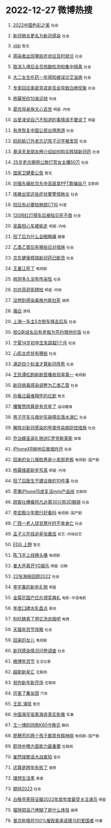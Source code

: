 # 2022-12-27 微博热搜 
1. [2022中国色彩之美](https://m.weibo.cn/search?containerid=100103type%3D1%26t%3D10%26q%3D%232022%E4%B8%AD%E5%9B%BD%E8%89%B2%E5%BD%A9%E4%B9%8B%E7%BE%8E%23&stream_entry_id=51&isnewpage=1&extparam=seat%3D1%26pos%3D0%26c_type%3D51%26filter_type%3Drealtimehot%26cate%3D10103%26dgr%3D0%26display_time%3D1672089510%26pre_seqid%3D16720895105030187055252&luicode=10000011&lfid=106003type%3D25%26t%3D3%26disable_hot%3D1%26filter_type%3Drealtimehot) `社会` 

2. [新冠肺炎更名为新冠感染](https://m.weibo.cn/search?containerid=100103type%3D1%26t%3D10%26q%3D%23%E6%96%B0%E5%86%A0%E8%82%BA%E7%82%8E%E6%9B%B4%E5%90%8D%E4%B8%BA%E6%96%B0%E5%86%A0%E6%84%9F%E6%9F%93%23&stream_entry_id=31&isnewpage=1&extparam=seat%3D1%26pos%3D0%26band_rank%3D1%26flag%3D16%26dgr%3D0%26c_type%3D31%26stream_entry_id%3D31%26filter_type%3Drealtimehot%26cate%3D5001%26q%3D%2523%25E6%2596%25B0%25E5%2586%25A0%25E8%2582%25BA%25E7%2582%258E%25E6%259B%25B4%25E5%2590%258D%25E4%25B8%25BA%25E6%2596%25B0%25E5%2586%25A0%25E6%2584%259F%25E6%259F%2593%2523%26lcate%3D5001%26realpos%3D1%26display_time%3D1672089510%26pre_seqid%3D16720895105030187055252&luicode=10000011&lfid=106003type%3D25%26t%3D3%26disable_hot%3D1%26filter_type%3Drealtimehot) `社会` 

3. [xbb](https://m.weibo.cn/search?containerid=100103type%3D1%26t%3D10%26q%3D%23xbb%23&stream_entry_id=31&isnewpage=1&extparam=seat%3D1%26pos%3D1%26band_rank%3D2%26flag%3D16%26dgr%3D0%26c_type%3D31%26stream_entry_id%3D31%26filter_type%3Drealtimehot%26cate%3D5001%26q%3D%2523xbb%2523%26lcate%3D5001%26realpos%3D2%26display_time%3D1672089510%26pre_seqid%3D16720895105030187055252&luicode=10000011&lfid=106003type%3D25%26t%3D3%26disable_hot%3D1%26filter_type%3Drealtimehot) `暂无` 

4. [感染者出现哪些症状应及时就诊](https://m.weibo.cn/search?containerid=100103type%3D1%26t%3D10%26q%3D%23%E6%84%9F%E6%9F%93%E8%80%85%E5%87%BA%E7%8E%B0%E5%93%AA%E4%BA%9B%E7%97%87%E7%8A%B6%E5%BA%94%E5%8F%8A%E6%97%B6%E5%B0%B1%E8%AF%8A%23&stream_entry_id=31&isnewpage=1&extparam=seat%3D1%26pos%3D2%26band_rank%3D3%26flag%3D0%26dgr%3D0%26c_type%3D31%26stream_entry_id%3D31%26filter_type%3Drealtimehot%26cate%3D5001%26q%3D%2523%25E6%2584%259F%25E6%259F%2593%25E8%2580%2585%25E5%2587%25BA%25E7%258E%25B0%25E5%2593%25AA%25E4%25BA%259B%25E7%2597%2587%25E7%258A%25B6%25E5%25BA%2594%25E5%258F%258A%25E6%2597%25B6%25E5%25B0%25B1%25E8%25AF%258A%2523%26lcate%3D5001%26realpos%3D3%26display_time%3D1672089510%26pre_seqid%3D16720895105030187055252&luicode=10000011&lfid=106003type%3D25%26t%3D3%26disable_hot%3D1%26filter_type%3Drealtimehot) `社会` 

5. [取消入境后全员核酸检测和集中隔离](https://m.weibo.cn/search?containerid=100103type%3D1%26t%3D10%26q%3D%23%E5%8F%96%E6%B6%88%E5%85%A5%E5%A2%83%E5%90%8E%E5%85%A8%E5%91%98%E6%A0%B8%E9%85%B8%E6%A3%80%E6%B5%8B%E5%92%8C%E9%9B%86%E4%B8%AD%E9%9A%94%E7%A6%BB%23&stream_entry_id=31&isnewpage=1&extparam=seat%3D1%26pos%3D3%26band_rank%3D4%26flag%3D16%26dgr%3D0%26c_type%3D31%26stream_entry_id%3D31%26filter_type%3Drealtimehot%26cate%3D5001%26q%3D%2523%25E5%258F%2596%25E6%25B6%2588%25E5%2585%25A5%25E5%25A2%2583%25E5%2590%258E%25E5%2585%25A8%25E5%2591%2598%25E6%25A0%25B8%25E9%2585%25B8%25E6%25A3%2580%25E6%25B5%258B%25E5%2592%258C%25E9%259B%2586%25E4%25B8%25AD%25E9%259A%2594%25E7%25A6%25BB%2523%26lcate%3D5001%26realpos%3D4%26display_time%3D1672089510%26pre_seqid%3D16720895105030187055252&luicode=10000011&lfid=106003type%3D25%26t%3D3%26disable_hot%3D1%26filter_type%3Drealtimehot) `社会` 

6. [大二女生吃药一年得知被误诊艾滋病](https://m.weibo.cn/search?containerid=100103type%3D1%26t%3D10%26q%3D%23%E5%A4%A7%E4%BA%8C%E5%A5%B3%E7%94%9F%E5%90%83%E8%8D%AF%E4%B8%80%E5%B9%B4%E5%BE%97%E7%9F%A5%E8%A2%AB%E8%AF%AF%E8%AF%8A%E8%89%BE%E6%BB%8B%E7%97%85%23&stream_entry_id=31&isnewpage=1&extparam=seat%3D1%26pos%3D4%26band_rank%3D5%26flag%3D0%26dgr%3D0%26c_type%3D31%26stream_entry_id%3D31%26filter_type%3Drealtimehot%26cate%3D5001%26q%3D%2523%25E5%25A4%25A7%25E4%25BA%258C%25E5%25A5%25B3%25E7%2594%259F%25E5%2590%2583%25E8%258D%25AF%25E4%25B8%2580%25E5%25B9%25B4%25E5%25BE%2597%25E7%259F%25A5%25E8%25A2%25AB%25E8%25AF%25AF%25E8%25AF%258A%25E8%2589%25BE%25E6%25BB%258B%25E7%2597%2585%2523%26lcate%3D5001%26realpos%3D5%26display_time%3D1672089510%26pre_seqid%3D16720895105030187055252&luicode=10000011&lfid=106003type%3D25%26t%3D3%26disable_hot%3D1%26filter_type%3Drealtimehot) `社会` 

7. [专家回应奥密克戎是否会导致白肺现象](https://m.weibo.cn/search?containerid=100103type%3D1%26t%3D10%26q%3D%23%E4%B8%93%E5%AE%B6%E5%9B%9E%E5%BA%94%E5%A5%A5%E5%AF%86%E5%85%8B%E6%88%8E%E6%98%AF%E5%90%A6%E4%BC%9A%E5%AF%BC%E8%87%B4%E7%99%BD%E8%82%BA%E7%8E%B0%E8%B1%A1%23&stream_entry_id=31&isnewpage=1&extparam=seat%3D1%26pos%3D5%26band_rank%3D6%26flag%3D0%26dgr%3D0%26c_type%3D31%26stream_entry_id%3D31%26filter_type%3Drealtimehot%26cate%3D5001%26q%3D%2523%25E4%25B8%2593%25E5%25AE%25B6%25E5%259B%259E%25E5%25BA%2594%25E5%25A5%25A5%25E5%25AF%2586%25E5%2585%258B%25E6%2588%258E%25E6%2598%25AF%25E5%2590%25A6%25E4%25BC%259A%25E5%25AF%25BC%25E8%2587%25B4%25E7%2599%25BD%25E8%2582%25BA%25E7%258E%25B0%25E8%25B1%25A1%2523%26lcate%3D5001%26realpos%3D6%26display_time%3D1672089510%26pre_seqid%3D16720895105030187055252&luicode=10000011&lfid=106003type%3D25%26t%3D3%26disable_hot%3D1%26filter_type%3Drealtimehot) `社会` 

8. [杨幂祝你10来运转](https://m.weibo.cn/search?containerid=100103type%3D1%26t%3D10%26q%3D%23%E6%9D%A8%E5%B9%82%E7%A5%9D%E4%BD%A010%E6%9D%A5%E8%BF%90%E8%BD%AC%23&stream_entry_id=31&isnewpage=1&extparam=seat%3D1%26pos%3D6%26band_rank%3D7%26topic_ad%3D1%26dgr%3D0%26adid%3D176289%26c_type%3D31%26stream_entry_id%3D31%26filter_type%3Drealtimehot%26cate%3D5001%26q%3D%2523%25E6%259D%25A8%25E5%25B9%2582%25E7%25A5%259D%25E4%25BD%25A010%25E6%259D%25A5%25E8%25BF%2590%25E8%25BD%25AC%2523%26lcate%3D5001%26display_time%3D1672089510%26pre_seqid%3D16720895105030187055252&luicode=10000011&lfid=106003type%3D25%26t%3D3%26disable_hot%3D1%26filter_type%3Drealtimehot) `科技` 

9. [葛优母亲施文心去世](https://m.weibo.cn/search?containerid=100103type%3D1%26t%3D10%26q%3D%23%E8%91%9B%E4%BC%98%E6%AF%8D%E4%BA%B2%E6%96%BD%E6%96%87%E5%BF%83%E5%8E%BB%E4%B8%96%23&stream_entry_id=31&isnewpage=1&extparam=seat%3D1%26pos%3D7%26band_rank%3D7%26flag%3D0%26dgr%3D0%26c_type%3D31%26stream_entry_id%3D31%26filter_type%3Drealtimehot%26cate%3D5001%26q%3D%2523%25E8%2591%259B%25E4%25BC%2598%25E6%25AF%258D%25E4%25BA%25B2%25E6%2596%25BD%25E6%2596%2587%25E5%25BF%2583%25E5%258E%25BB%25E4%25B8%2596%2523%26lcate%3D5001%26realpos%3D7%26display_time%3D1672089510%26pre_seqid%3D16720895105030187055252&luicode=10000011&lfid=106003type%3D25%26t%3D3%26disable_hot%3D1%26filter_type%3Drealtimehot) `明星-内地` 

10. [谷爱凌说自己不知道的事情请不要说了](https://m.weibo.cn/search?containerid=100103type%3D1%26t%3D10%26q%3D%23%E8%B0%B7%E7%88%B1%E5%87%8C%E8%AF%B4%E8%87%AA%E5%B7%B1%E4%B8%8D%E7%9F%A5%E9%81%93%E7%9A%84%E4%BA%8B%E6%83%85%E8%AF%B7%E4%B8%8D%E8%A6%81%E8%AF%B4%E4%BA%86%23&stream_entry_id=31&isnewpage=1&extparam=seat%3D1%26pos%3D8%26band_rank%3D8%26flag%3D0%26dgr%3D0%26c_type%3D31%26stream_entry_id%3D31%26filter_type%3Drealtimehot%26cate%3D5001%26q%3D%2523%25E8%25B0%25B7%25E7%2588%25B1%25E5%2587%258C%25E8%25AF%25B4%25E8%2587%25AA%25E5%25B7%25B1%25E4%25B8%258D%25E7%259F%25A5%25E9%2581%2593%25E7%259A%2584%25E4%25BA%258B%25E6%2583%2585%25E8%25AF%25B7%25E4%25B8%258D%25E8%25A6%2581%25E8%25AF%25B4%25E4%25BA%2586%2523%26lcate%3D5001%26realpos%3D8%26display_time%3D1672089510%26pre_seqid%3D16720895105030187055252&luicode=10000011&lfid=106003type%3D25%26t%3D3%26disable_hot%3D1%26filter_type%3Drealtimehot) `明星` 

11. [有序恢复中国公民出境旅游](https://m.weibo.cn/search?containerid=100103type%3D1%26t%3D10%26q%3D%23%E6%9C%89%E5%BA%8F%E6%81%A2%E5%A4%8D%E4%B8%AD%E5%9B%BD%E5%85%AC%E6%B0%91%E5%87%BA%E5%A2%83%E6%97%85%E6%B8%B8%23&stream_entry_id=31&isnewpage=1&extparam=seat%3D1%26pos%3D9%26band_rank%3D9%26flag%3D0%26dgr%3D0%26c_type%3D31%26stream_entry_id%3D31%26filter_type%3Drealtimehot%26cate%3D5001%26q%3D%2523%25E6%259C%2589%25E5%25BA%258F%25E6%2581%25A2%25E5%25A4%258D%25E4%25B8%25AD%25E5%259B%25BD%25E5%2585%25AC%25E6%25B0%2591%25E5%2587%25BA%25E5%25A2%2583%25E6%2597%2585%25E6%25B8%25B8%2523%26lcate%3D5001%26realpos%3D9%26display_time%3D1672089510%26pre_seqid%3D16720895105030187055252&luicode=10000011&lfid=106003type%3D25%26t%3D3%26disable_hot%3D1%26filter_type%3Drealtimehot) `社会` 

12. [妈妈偷订外卖忘记孩子识字被发现](https://m.weibo.cn/search?containerid=100103type%3D1%26t%3D10%26q%3D%23%E5%A6%88%E5%A6%88%E5%81%B7%E8%AE%A2%E5%A4%96%E5%8D%96%E5%BF%98%E8%AE%B0%E5%AD%A9%E5%AD%90%E8%AF%86%E5%AD%97%E8%A2%AB%E5%8F%91%E7%8E%B0%23&stream_entry_id=31&isnewpage=1&extparam=seat%3D1%26pos%3D10%26band_rank%3D10%26flag%3D0%26dgr%3D0%26c_type%3D31%26stream_entry_id%3D31%26filter_type%3Drealtimehot%26cate%3D5001%26q%3D%2523%25E5%25A6%2588%25E5%25A6%2588%25E5%2581%25B7%25E8%25AE%25A2%25E5%25A4%2596%25E5%258D%2596%25E5%25BF%2598%25E8%25AE%25B0%25E5%25AD%25A9%25E5%25AD%2590%25E8%25AF%2586%25E5%25AD%2597%25E8%25A2%25AB%25E5%258F%2591%25E7%258E%25B0%2523%26lcate%3D5001%26realpos%3D10%26display_time%3D1672089510%26pre_seqid%3D16720895105030187055252&luicode=10000011&lfid=106003type%3D25%26t%3D3%26disable_hot%3D1%26filter_type%3Drealtimehot) `社会` 

13. [章泽天发朋友圈介绍如何购买辉瑞新冠药](https://m.weibo.cn/search?containerid=100103type%3D1%26t%3D10%26q%3D%23%E7%AB%A0%E6%B3%BD%E5%A4%A9%E5%8F%91%E6%9C%8B%E5%8F%8B%E5%9C%88%E4%BB%8B%E7%BB%8D%E5%A6%82%E4%BD%95%E8%B4%AD%E4%B9%B0%E8%BE%89%E7%91%9E%E6%96%B0%E5%86%A0%E8%8D%AF%23&stream_entry_id=31&isnewpage=1&extparam=seat%3D1%26pos%3D11%26band_rank%3D11%26flag%3D2%26dgr%3D0%26c_type%3D31%26stream_entry_id%3D31%26filter_type%3Drealtimehot%26cate%3D5001%26q%3D%2523%25E7%25AB%25A0%25E6%25B3%25BD%25E5%25A4%25A9%25E5%258F%2591%25E6%259C%258B%25E5%258F%258B%25E5%259C%2588%25E4%25BB%258B%25E7%25BB%258D%25E5%25A6%2582%25E4%25BD%2595%25E8%25B4%25AD%25E4%25B9%25B0%25E8%25BE%2589%25E7%2591%259E%25E6%2596%25B0%25E5%2586%25A0%25E8%258D%25AF%2523%26lcate%3D5001%26realpos%3D11%26display_time%3D1672089510%26pre_seqid%3D16720895105030187055252&luicode=10000011&lfid=106003type%3D25%26t%3D3%26disable_hot%3D1%26filter_type%3Drealtimehot) `社会` 

14. [25岁老总挪用公款打赏女主播50万](https://m.weibo.cn/search?containerid=100103type%3D1%26t%3D10%26q%3D%2325%E5%B2%81%E8%80%81%E6%80%BB%E6%8C%AA%E7%94%A8%E5%85%AC%E6%AC%BE%E6%89%93%E8%B5%8F%E5%A5%B3%E4%B8%BB%E6%92%AD50%E4%B8%87%23&stream_entry_id=31&isnewpage=1&extparam=seat%3D1%26pos%3D12%26band_rank%3D12%26flag%3D0%26dgr%3D0%26c_type%3D31%26stream_entry_id%3D31%26filter_type%3Drealtimehot%26cate%3D5001%26q%3D%252325%25E5%25B2%2581%25E8%2580%2581%25E6%2580%25BB%25E6%258C%25AA%25E7%2594%25A8%25E5%2585%25AC%25E6%25AC%25BE%25E6%2589%2593%25E8%25B5%258F%25E5%25A5%25B3%25E4%25B8%25BB%25E6%2592%25AD50%25E4%25B8%2587%2523%26lcate%3D5001%26realpos%3D12%26display_time%3D1672089510%26pre_seqid%3D16720895105030187055252&luicode=10000011&lfid=106003type%3D25%26t%3D3%26disable_hot%3D1%26filter_type%3Drealtimehot) `社会` 

15. [国家卫健委公告](https://m.weibo.cn/search?containerid=100103type%3D1%26t%3D10%26q%3D%E5%9B%BD%E5%AE%B6%E5%8D%AB%E5%81%A5%E5%A7%94%E5%85%AC%E5%91%8A&stream_entry_id=31&isnewpage=1&extparam=seat%3D1%26pos%3D13%26band_rank%3D13%26flag%3D0%26dgr%3D0%26c_type%3D31%26stream_entry_id%3D31%26filter_type%3Drealtimehot%26cate%3D5001%26q%3D%25E5%259B%25BD%25E5%25AE%25B6%25E5%258D%25AB%25E5%2581%25A5%25E5%25A7%2594%25E5%2585%25AC%25E5%2591%258A%26lcate%3D5001%26realpos%3D13%26display_time%3D1672089510%26pre_seqid%3D16720895105030187055252&luicode=10000011&lfid=106003type%3D25%26t%3D3%26disable_hot%3D1%26filter_type%3Drealtimehot) `暂无` 

16. [刘强东痛批京东中高层拿PPT欺骗自己](https://m.weibo.cn/search?containerid=100103type%3D1%26t%3D10%26q%3D%23%E5%88%98%E5%BC%BA%E4%B8%9C%E7%97%9B%E6%89%B9%E4%BA%AC%E4%B8%9C%E4%B8%AD%E9%AB%98%E5%B1%82%E6%8B%BFPPT%E6%AC%BA%E9%AA%97%E8%87%AA%E5%B7%B1%23&stream_entry_id=31&isnewpage=1&extparam=seat%3D1%26pos%3D14%26band_rank%3D14%26flag%3D2%26dgr%3D0%26c_type%3D31%26stream_entry_id%3D31%26filter_type%3Drealtimehot%26cate%3D5001%26q%3D%2523%25E5%2588%2598%25E5%25BC%25BA%25E4%25B8%259C%25E7%2597%259B%25E6%2589%25B9%25E4%25BA%25AC%25E4%25B8%259C%25E4%25B8%25AD%25E9%25AB%2598%25E5%25B1%2582%25E6%258B%25BFPPT%25E6%25AC%25BA%25E9%25AA%2597%25E8%2587%25AA%25E5%25B7%25B1%2523%26lcate%3D5001%26realpos%3D14%26display_time%3D1672089510%26pre_seqid%3D16720895105030187055252&luicode=10000011&lfid=106003type%3D25%26t%3D3%26disable_hot%3D1%26filter_type%3Drealtimehot) `互联网` 

17. [咳嗽出现这些症状要警惕肺炎](https://m.weibo.cn/search?containerid=100103type%3D1%26t%3D10%26q%3D%23%E5%92%B3%E5%97%BD%E5%87%BA%E7%8E%B0%E8%BF%99%E4%BA%9B%E7%97%87%E7%8A%B6%E8%A6%81%E8%AD%A6%E6%83%95%E8%82%BA%E7%82%8E%23&stream_entry_id=31&isnewpage=1&extparam=seat%3D1%26pos%3D15%26band_rank%3D15%26flag%3D0%26dgr%3D0%26c_type%3D31%26stream_entry_id%3D31%26filter_type%3Drealtimehot%26cate%3D5001%26q%3D%2523%25E5%2592%25B3%25E5%2597%25BD%25E5%2587%25BA%25E7%258E%25B0%25E8%25BF%2599%25E4%25BA%259B%25E7%2597%2587%25E7%258A%25B6%25E8%25A6%2581%25E8%25AD%25A6%25E6%2583%2595%25E8%2582%25BA%25E7%2582%258E%2523%26lcate%3D5001%26realpos%3D15%26display_time%3D1672089510%26pre_seqid%3D16720895105030187055252&luicode=10000011&lfid=106003type%3D25%26t%3D3%26disable_hot%3D1%26filter_type%3Drealtimehot) `社会` 

18. [阳后有必要拍肺部CT吗](https://m.weibo.cn/search?containerid=100103type%3D1%26t%3D10%26q%3D%23%E9%98%B3%E5%90%8E%E6%9C%89%E5%BF%85%E8%A6%81%E6%8B%8D%E8%82%BA%E9%83%A8CT%E5%90%97%23&stream_entry_id=31&isnewpage=1&extparam=seat%3D1%26pos%3D16%26band_rank%3D16%26flag%3D2%26dgr%3D0%26c_type%3D31%26stream_entry_id%3D31%26filter_type%3Drealtimehot%26cate%3D5001%26q%3D%2523%25E9%2598%25B3%25E5%2590%258E%25E6%259C%2589%25E5%25BF%2585%25E8%25A6%2581%25E6%258B%258D%25E8%2582%25BA%25E9%2583%25A8CT%25E5%2590%2597%2523%26lcate%3D5001%26realpos%3D16%26display_time%3D1672089510%26pre_seqid%3D16720895105030187055252&luicode=10000011&lfid=106003type%3D25%26t%3D3%26disable_hot%3D1%26filter_type%3Drealtimehot) `科普` 

19. [120闯红灯撞车后被指见死不救](https://m.weibo.cn/search?containerid=100103type%3D1%26t%3D10%26q%3D%23120%E9%97%AF%E7%BA%A2%E7%81%AF%E6%92%9E%E8%BD%A6%E5%90%8E%E8%A2%AB%E6%8C%87%E8%A7%81%E6%AD%BB%E4%B8%8D%E6%95%91%23&stream_entry_id=31&isnewpage=1&extparam=seat%3D1%26pos%3D17%26band_rank%3D17%26flag%3D0%26dgr%3D0%26c_type%3D31%26stream_entry_id%3D31%26filter_type%3Drealtimehot%26cate%3D5001%26q%3D%2523120%25E9%2597%25AF%25E7%25BA%25A2%25E7%2581%25AF%25E6%2592%259E%25E8%25BD%25A6%25E5%2590%258E%25E8%25A2%25AB%25E6%258C%2587%25E8%25A7%2581%25E6%25AD%25BB%25E4%25B8%258D%25E6%2595%2591%2523%26lcate%3D5001%26realpos%3D17%26display_time%3D1672089510%26pre_seqid%3D16720895105030187055252&luicode=10000011&lfid=106003type%3D25%26t%3D3%26disable_hot%3D1%26filter_type%3Drealtimehot) `社会` 

20. [吴磊担心车被偷走](https://m.weibo.cn/search?containerid=100103type%3D1%26t%3D10%26q%3D%23%E5%90%B4%E7%A3%8A%E6%8B%85%E5%BF%83%E8%BD%A6%E8%A2%AB%E5%81%B7%E8%B5%B0%23&stream_entry_id=31&isnewpage=1&extparam=seat%3D1%26pos%3D18%26band_rank%3D18%26flag%3D0%26dgr%3D0%26c_type%3D31%26stream_entry_id%3D31%26filter_type%3Drealtimehot%26cate%3D5001%26q%3D%2523%25E5%2590%25B4%25E7%25A3%258A%25E6%258B%2585%25E5%25BF%2583%25E8%25BD%25A6%25E8%25A2%25AB%25E5%2581%25B7%25E8%25B5%25B0%2523%26lcate%3D5001%26realpos%3D18%26display_time%3D1672089510%26pre_seqid%3D16720895105030187055252&luicode=10000011&lfid=106003type%3D25%26t%3D3%26disable_hot%3D1%26filter_type%3Drealtimehot) `明星-内地` 

21. [阳了后为什么会眼睛痛](https://m.weibo.cn/search?containerid=100103type%3D1%26t%3D10%26q%3D%23%E9%98%B3%E4%BA%86%E5%90%8E%E4%B8%BA%E4%BB%80%E4%B9%88%E4%BC%9A%E7%9C%BC%E7%9D%9B%E7%97%9B%23&stream_entry_id=31&isnewpage=1&extparam=seat%3D1%26pos%3D19%26band_rank%3D19%26flag%3D1%26dgr%3D0%26c_type%3D31%26stream_entry_id%3D31%26filter_type%3Drealtimehot%26cate%3D5001%26q%3D%2523%25E9%2598%25B3%25E4%25BA%2586%25E5%2590%258E%25E4%25B8%25BA%25E4%25BB%2580%25E4%25B9%2588%25E4%25BC%259A%25E7%259C%25BC%25E7%259D%259B%25E7%2597%259B%2523%26lcate%3D5001%26realpos%3D19%26display_time%3D1672089510%26pre_seqid%3D16720895105030187055252&luicode=10000011&lfid=106003type%3D25%26t%3D3%26disable_hot%3D1%26filter_type%3Drealtimehot) `健康` 

22. [乙类乙管后有哪些应对措施](https://m.weibo.cn/search?containerid=100103type%3D1%26t%3D10%26q%3D%23%E4%B9%99%E7%B1%BB%E4%B9%99%E7%AE%A1%E5%90%8E%E6%9C%89%E5%93%AA%E4%BA%9B%E5%BA%94%E5%AF%B9%E6%8E%AA%E6%96%BD%23&stream_entry_id=31&isnewpage=1&extparam=seat%3D1%26pos%3D20%26band_rank%3D20%26flag%3D0%26dgr%3D0%26c_type%3D31%26stream_entry_id%3D31%26filter_type%3Drealtimehot%26cate%3D5001%26q%3D%2523%25E4%25B9%2599%25E7%25B1%25BB%25E4%25B9%2599%25E7%25AE%25A1%25E5%2590%258E%25E6%259C%2589%25E5%2593%25AA%25E4%25BA%259B%25E5%25BA%2594%25E5%25AF%25B9%25E6%258E%25AA%25E6%2596%25BD%2523%26lcate%3D5001%26realpos%3D20%26display_time%3D1672089510%26pre_seqid%3D16720895105030187055252&luicode=10000011&lfid=106003type%3D25%26t%3D3%26disable_hot%3D1%26filter_type%3Drealtimehot) `社会` 

23. [京东健康辉瑞新冠药已断货](https://m.weibo.cn/search?containerid=100103type%3D1%26t%3D10%26q%3D%23%E4%BA%AC%E4%B8%9C%E5%81%A5%E5%BA%B7%E8%BE%89%E7%91%9E%E6%96%B0%E5%86%A0%E8%8D%AF%E5%B7%B2%E6%96%AD%E8%B4%A7%23&stream_entry_id=31&isnewpage=1&extparam=seat%3D1%26pos%3D21%26band_rank%3D21%26flag%3D0%26dgr%3D0%26c_type%3D31%26stream_entry_id%3D31%26filter_type%3Drealtimehot%26cate%3D5001%26q%3D%2523%25E4%25BA%25AC%25E4%25B8%259C%25E5%2581%25A5%25E5%25BA%25B7%25E8%25BE%2589%25E7%2591%259E%25E6%2596%25B0%25E5%2586%25A0%25E8%258D%25AF%25E5%25B7%25B2%25E6%2596%25AD%25E8%25B4%25A7%2523%26lcate%3D5001%26realpos%3D21%26display_time%3D1672089510%26pre_seqid%3D16720895105030187055252&luicode=10000011&lfid=106003type%3D25%26t%3D3%26disable_hot%3D1%26filter_type%3Drealtimehot) `社会` 

24. [王重江死了](https://m.weibo.cn/search?containerid=100103type%3D1%26t%3D10%26q%3D%23%E7%8E%8B%E9%87%8D%E6%B1%9F%E6%AD%BB%E4%BA%86%23&stream_entry_id=31&isnewpage=1&extparam=seat%3D1%26pos%3D22%26band_rank%3D22%26flag%3D0%26dgr%3D0%26c_type%3D31%26stream_entry_id%3D31%26filter_type%3Drealtimehot%26cate%3D5001%26q%3D%2523%25E7%258E%258B%25E9%2587%258D%25E6%25B1%259F%25E6%25AD%25BB%25E4%25BA%2586%2523%26lcate%3D5001%26realpos%3D22%26display_time%3D1672089510%26pre_seqid%3D16720895105030187055252&luicode=10000011&lfid=106003type%3D25%26t%3D3%26disable_hot%3D1%26filter_type%3Drealtimehot) `电视剧` 

25. [转阴多久没有传染性](https://m.weibo.cn/search?containerid=100103type%3D1%26t%3D10%26q%3D%23%E8%BD%AC%E9%98%B4%E5%A4%9A%E4%B9%85%E6%B2%A1%E6%9C%89%E4%BC%A0%E6%9F%93%E6%80%A7%23&stream_entry_id=31&isnewpage=1&extparam=seat%3D1%26pos%3D23%26band_rank%3D23%26flag%3D0%26dgr%3D0%26c_type%3D31%26stream_entry_id%3D31%26filter_type%3Drealtimehot%26cate%3D5001%26q%3D%2523%25E8%25BD%25AC%25E9%2598%25B4%25E5%25A4%259A%25E4%25B9%2585%25E6%25B2%25A1%25E6%259C%2589%25E4%25BC%25A0%25E6%259F%2593%25E6%2580%25A7%2523%26lcate%3D5001%26realpos%3D23%26display_time%3D1672089510%26pre_seqid%3D16720895105030187055252&luicode=10000011&lfid=106003type%3D25%26t%3D3%26disable_hot%3D1%26filter_type%3Drealtimehot) `社会` 

26. [刘亦菲逛街随拍](https://m.weibo.cn/search?containerid=100103type%3D1%26t%3D10%26q%3D%23%E5%88%98%E4%BA%A6%E8%8F%B2%E9%80%9B%E8%A1%97%E9%9A%8F%E6%8B%8D%23&stream_entry_id=31&isnewpage=1&extparam=seat%3D1%26pos%3D24%26band_rank%3D24%26flag%3D0%26dgr%3D0%26c_type%3D31%26stream_entry_id%3D31%26filter_type%3Drealtimehot%26cate%3D5001%26q%3D%2523%25E5%2588%2598%25E4%25BA%25A6%25E8%258F%25B2%25E9%2580%259B%25E8%25A1%2597%25E9%259A%258F%25E6%258B%258D%2523%26lcate%3D5001%26realpos%3D24%26display_time%3D1672089510%26pre_seqid%3D16720895105030187055252&luicode=10000011&lfid=106003type%3D25%26t%3D3%26disable_hot%3D1%26filter_type%3Drealtimehot) `明星-内地` 

27. [没想到感染毒株也能社死](https://m.weibo.cn/search?containerid=100103type%3D1%26t%3D10%26q%3D%23%E6%B2%A1%E6%83%B3%E5%88%B0%E6%84%9F%E6%9F%93%E6%AF%92%E6%A0%AA%E4%B9%9F%E8%83%BD%E7%A4%BE%E6%AD%BB%23&stream_entry_id=31&isnewpage=1&extparam=seat%3D1%26pos%3D25%26band_rank%3D25%26flag%3D0%26dgr%3D0%26c_type%3D31%26stream_entry_id%3D31%26filter_type%3Drealtimehot%26cate%3D5001%26q%3D%2523%25E6%25B2%25A1%25E6%2583%25B3%25E5%2588%25B0%25E6%2584%259F%25E6%259F%2593%25E6%25AF%2592%25E6%25A0%25AA%25E4%25B9%259F%25E8%2583%25BD%25E7%25A4%25BE%25E6%25AD%25BB%2523%26lcate%3D5001%26realpos%3D25%26display_time%3D1672089510%26pre_seqid%3D16720895105030187055252&luicode=10000011&lfid=106003type%3D25%26t%3D3%26disable_hot%3D1%26filter_type%3Drealtimehot) `搞笑` 

28. [骚白](https://m.weibo.cn/search?containerid=100103type%3D1%26t%3D10%26q%3D%E9%AA%9A%E7%99%BD&stream_entry_id=31&isnewpage=1&extparam=seat%3D1%26pos%3D26%26band_rank%3D26%26flag%3D0%26dgr%3D0%26c_type%3D31%26stream_entry_id%3D31%26filter_type%3Drealtimehot%26cate%3D5001%26q%3D%25E9%25AA%259A%25E7%2599%25BD%26lcate%3D5001%26realpos%3D26%26display_time%3D1672089510%26pre_seqid%3D16720895105030187055252&luicode=10000011&lfid=106003type%3D25%26t%3D3%26disable_hot%3D1%26filter_type%3Drealtimehot) `游戏` 

29. [上海一车主5次倒车撞击后车](https://m.weibo.cn/search?containerid=100103type%3D1%26t%3D10%26q%3D%23%E4%B8%8A%E6%B5%B7%E4%B8%80%E8%BD%A6%E4%B8%BB5%E6%AC%A1%E5%80%92%E8%BD%A6%E6%92%9E%E5%87%BB%E5%90%8E%E8%BD%A6%23&stream_entry_id=31&isnewpage=1&extparam=seat%3D1%26pos%3D27%26band_rank%3D27%26flag%3D0%26dgr%3D0%26c_type%3D31%26stream_entry_id%3D31%26filter_type%3Drealtimehot%26cate%3D5001%26q%3D%2523%25E4%25B8%258A%25E6%25B5%25B7%25E4%25B8%2580%25E8%25BD%25A6%25E4%25B8%25BB5%25E6%25AC%25A1%25E5%2580%2592%25E8%25BD%25A6%25E6%2592%259E%25E5%2587%25BB%25E5%2590%258E%25E8%25BD%25A6%2523%26lcate%3D5001%26realpos%3D27%26display_time%3D1672089510%26pre_seqid%3D16720895105030187055252&luicode=10000011&lfid=106003type%3D25%26t%3D3%26disable_hot%3D1%26filter_type%3Drealtimehot) `社会` 

30. [栓Q哥成名后有老板为签约喂他吃饭](https://m.weibo.cn/search?containerid=100103type%3D1%26t%3D10%26q%3D%23%E6%A0%93Q%E5%93%A5%E6%88%90%E5%90%8D%E5%90%8E%E6%9C%89%E8%80%81%E6%9D%BF%E4%B8%BA%E7%AD%BE%E7%BA%A6%E5%96%82%E4%BB%96%E5%90%83%E9%A5%AD%23&stream_entry_id=31&isnewpage=1&extparam=seat%3D1%26pos%3D28%26band_rank%3D28%26flag%3D0%26dgr%3D0%26c_type%3D31%26stream_entry_id%3D31%26filter_type%3Drealtimehot%26cate%3D5001%26q%3D%2523%25E6%25A0%2593Q%25E5%2593%25A5%25E6%2588%2590%25E5%2590%258D%25E5%2590%258E%25E6%259C%2589%25E8%2580%2581%25E6%259D%25BF%25E4%25B8%25BA%25E7%25AD%25BE%25E7%25BA%25A6%25E5%2596%2582%25E4%25BB%2596%25E5%2590%2583%25E9%25A5%25AD%2523%26lcate%3D5001%26realpos%3D28%26display_time%3D1672089510%26pre_seqid%3D16720895105030187055252&luicode=10000011&lfid=106003type%3D25%26t%3D3%26disable_hot%3D1%26filter_type%3Drealtimehot) `社会` 

31. [宁夏14岁初中生失踪超1个月](https://m.weibo.cn/search?containerid=100103type%3D1%26t%3D10%26q%3D%23%E5%AE%81%E5%A4%8F14%E5%B2%81%E5%88%9D%E4%B8%AD%E7%94%9F%E5%A4%B1%E8%B8%AA%E8%B6%851%E4%B8%AA%E6%9C%88%23&stream_entry_id=31&isnewpage=1&extparam=seat%3D1%26pos%3D29%26band_rank%3D29%26flag%3D0%26dgr%3D0%26c_type%3D31%26stream_entry_id%3D31%26filter_type%3Drealtimehot%26cate%3D5001%26q%3D%2523%25E5%25AE%2581%25E5%25A4%258F14%25E5%25B2%2581%25E5%2588%259D%25E4%25B8%25AD%25E7%2594%259F%25E5%25A4%25B1%25E8%25B8%25AA%25E8%25B6%25851%25E4%25B8%25AA%25E6%259C%2588%2523%26lcate%3D5001%26realpos%3D29%26display_time%3D1672089510%26pre_seqid%3D16720895105030187055252&luicode=10000011&lfid=106003type%3D25%26t%3D3%26disable_hot%3D1%26filter_type%3Drealtimehot) `社会` 

32. [心肌炎症状有哪些](https://m.weibo.cn/search?containerid=100103type%3D1%26t%3D10%26q%3D%23%E5%BF%83%E8%82%8C%E7%82%8E%E7%97%87%E7%8A%B6%E6%9C%89%E5%93%AA%E4%BA%9B%23&stream_entry_id=31&isnewpage=1&extparam=seat%3D1%26pos%3D30%26band_rank%3D30%26flag%3D0%26dgr%3D0%26c_type%3D31%26stream_entry_id%3D31%26filter_type%3Drealtimehot%26cate%3D5001%26q%3D%2523%25E5%25BF%2583%25E8%2582%258C%25E7%2582%258E%25E7%2597%2587%25E7%258A%25B6%25E6%259C%2589%25E5%2593%25AA%25E4%25BA%259B%2523%26lcate%3D5001%26realpos%3D30%26display_time%3D1672089510%26pre_seqid%3D16720895105030187055252&luicode=10000011&lfid=106003type%3D25%26t%3D3%26disable_hot%3D1%26filter_type%3Drealtimehot) `社会` 

33. [满足四个标准才算新冠痊愈](https://m.weibo.cn/search?containerid=100103type%3D1%26t%3D10%26q%3D%23%E6%BB%A1%E8%B6%B3%E5%9B%9B%E4%B8%AA%E6%A0%87%E5%87%86%E6%89%8D%E7%AE%97%E6%96%B0%E5%86%A0%E7%97%8A%E6%84%88%23&stream_entry_id=31&isnewpage=1&extparam=seat%3D1%26pos%3D31%26band_rank%3D31%26flag%3D0%26dgr%3D0%26c_type%3D31%26stream_entry_id%3D31%26filter_type%3Drealtimehot%26cate%3D5001%26q%3D%2523%25E6%25BB%25A1%25E8%25B6%25B3%25E5%259B%259B%25E4%25B8%25AA%25E6%25A0%2587%25E5%2587%2586%25E6%2589%258D%25E7%25AE%2597%25E6%2596%25B0%25E5%2586%25A0%25E7%2597%258A%25E6%2584%2588%2523%26lcate%3D5001%26realpos%3D31%26display_time%3D1672089510%26pre_seqid%3D16720895105030187055252&luicode=10000011&lfid=106003type%3D25%26t%3D3%26disable_hot%3D1%26filter_type%3Drealtimehot) `社会` 

34. [王凯谭松韵新剧首播收视率第一](https://m.weibo.cn/search?containerid=100103type%3D1%26t%3D10%26q%3D%23%E7%8E%8B%E5%87%AF%E8%B0%AD%E6%9D%BE%E9%9F%B5%E6%96%B0%E5%89%A7%E9%A6%96%E6%92%AD%E6%94%B6%E8%A7%86%E7%8E%87%E7%AC%AC%E4%B8%80%23&stream_entry_id=31&isnewpage=1&extparam=seat%3D1%26pos%3D32%26band_rank%3D32%26flag%3D1%26dgr%3D0%26c_type%3D31%26stream_entry_id%3D31%26filter_type%3Drealtimehot%26cate%3D5001%26q%3D%2523%25E7%258E%258B%25E5%2587%25AF%25E8%25B0%25AD%25E6%259D%25BE%25E9%259F%25B5%25E6%2596%25B0%25E5%2589%25A7%25E9%25A6%2596%25E6%2592%25AD%25E6%2594%25B6%25E8%25A7%2586%25E7%258E%2587%25E7%25AC%25AC%25E4%25B8%2580%2523%26lcate%3D5001%26realpos%3D32%26display_time%3D1672089510%26pre_seqid%3D16720895105030187055252&luicode=10000011&lfid=106003type%3D25%26t%3D3%26disable_hot%3D1%26filter_type%3Drealtimehot) `电视剧` 

35. [新冠病毒感染调整为乙类乙管](https://m.weibo.cn/search?containerid=100103type%3D1%26t%3D10%26q%3D%23%E6%96%B0%E5%86%A0%E7%97%85%E6%AF%92%E6%84%9F%E6%9F%93%E8%B0%83%E6%95%B4%E4%B8%BA%E4%B9%99%E7%B1%BB%E4%B9%99%E7%AE%A1%23&stream_entry_id=31&isnewpage=1&extparam=seat%3D1%26pos%3D33%26band_rank%3D33%26flag%3D0%26dgr%3D0%26c_type%3D31%26stream_entry_id%3D31%26filter_type%3Drealtimehot%26cate%3D5001%26q%3D%2523%25E6%2596%25B0%25E5%2586%25A0%25E7%2597%2585%25E6%25AF%2592%25E6%2584%259F%25E6%259F%2593%25E8%25B0%2583%25E6%2595%25B4%25E4%25B8%25BA%25E4%25B9%2599%25E7%25B1%25BB%25E4%25B9%2599%25E7%25AE%25A1%2523%26lcate%3D5001%26realpos%3D33%26display_time%3D1672089510%26pre_seqid%3D16720895105030187055252&luicode=10000011&lfid=106003type%3D25%26t%3D3%26disable_hot%3D1%26filter_type%3Drealtimehot) `社会` 

36. [你看过最难释怀的烂剧](https://m.weibo.cn/search?containerid=100103type%3D1%26t%3D10%26q%3D%23%E4%BD%A0%E7%9C%8B%E8%BF%87%E6%9C%80%E9%9A%BE%E9%87%8A%E6%80%80%E7%9A%84%E7%83%82%E5%89%A7%23&stream_entry_id=31&isnewpage=1&extparam=seat%3D1%26pos%3D34%26band_rank%3D34%26flag%3D0%26dgr%3D0%26c_type%3D31%26stream_entry_id%3D31%26filter_type%3Drealtimehot%26cate%3D5001%26q%3D%2523%25E4%25BD%25A0%25E7%259C%258B%25E8%25BF%2587%25E6%259C%2580%25E9%259A%25BE%25E9%2587%258A%25E6%2580%2580%25E7%259A%2584%25E7%2583%2582%25E5%2589%25A7%2523%26lcate%3D5001%26realpos%3D34%26display_time%3D1672089510%26pre_seqid%3D16720895105030187055252&luicode=10000011&lfid=106003type%3D25%26t%3D3%26disable_hot%3D1%26filter_type%3Drealtimehot) `暂无` 

37. [腰腹赘肉算是有克星了](https://m.weibo.cn/search?containerid=100103type%3D1%26t%3D10%26q%3D%23%E8%85%B0%E8%85%B9%E8%B5%98%E8%82%89%E7%AE%97%E6%98%AF%E6%9C%89%E5%85%8B%E6%98%9F%E4%BA%86%23&stream_entry_id=31&isnewpage=1&extparam=seat%3D1%26pos%3D35%26band_rank%3D35%26flag%3D0%26dgr%3D0%26c_type%3D31%26stream_entry_id%3D31%26filter_type%3Drealtimehot%26cate%3D5001%26q%3D%2523%25E8%2585%25B0%25E8%2585%25B9%25E8%25B5%2598%25E8%2582%2589%25E7%25AE%2597%25E6%2598%25AF%25E6%259C%2589%25E5%2585%258B%25E6%2598%259F%25E4%25BA%2586%2523%26lcate%3D5001%26realpos%3D35%26display_time%3D1672089510%26pre_seqid%3D16720895105030187055252&luicode=10000011&lfid=106003type%3D25%26t%3D3%26disable_hot%3D1%26filter_type%3Drealtimehot) `运动健身` 

38. [男子开车与救护车碰撞后落水溺亡](https://m.weibo.cn/search?containerid=100103type%3D1%26t%3D10%26q%3D%23%E7%94%B7%E5%AD%90%E5%BC%80%E8%BD%A6%E4%B8%8E%E6%95%91%E6%8A%A4%E8%BD%A6%E7%A2%B0%E6%92%9E%E5%90%8E%E8%90%BD%E6%B0%B4%E6%BA%BA%E4%BA%A1%23&stream_entry_id=31&isnewpage=1&extparam=seat%3D1%26pos%3D36%26band_rank%3D36%26flag%3D0%26dgr%3D0%26c_type%3D31%26stream_entry_id%3D31%26filter_type%3Drealtimehot%26cate%3D5001%26q%3D%2523%25E7%2594%25B7%25E5%25AD%2590%25E5%25BC%2580%25E8%25BD%25A6%25E4%25B8%258E%25E6%2595%2591%25E6%258A%25A4%25E8%25BD%25A6%25E7%25A2%25B0%25E6%2592%259E%25E5%2590%258E%25E8%2590%25BD%25E6%25B0%25B4%25E6%25BA%25BA%25E4%25BA%25A1%2523%26lcate%3D5001%26realpos%3D36%26display_time%3D1672089510%26pre_seqid%3D16720895105030187055252&luicode=10000011&lfid=106003type%3D25%26t%3D3%26disable_hot%3D1%26filter_type%3Drealtimehot) `社会` 

39. [解除对新冠感染的甲类传染病防控措施](https://m.weibo.cn/search?containerid=100103type%3D1%26t%3D10%26q%3D%23%E8%A7%A3%E9%99%A4%E5%AF%B9%E6%96%B0%E5%86%A0%E6%84%9F%E6%9F%93%E7%9A%84%E7%94%B2%E7%B1%BB%E4%BC%A0%E6%9F%93%E7%97%85%E9%98%B2%E6%8E%A7%E6%8E%AA%E6%96%BD%23&stream_entry_id=31&isnewpage=1&extparam=seat%3D1%26pos%3D37%26band_rank%3D37%26flag%3D0%26dgr%3D0%26c_type%3D31%26stream_entry_id%3D31%26filter_type%3Drealtimehot%26cate%3D5001%26q%3D%2523%25E8%25A7%25A3%25E9%2599%25A4%25E5%25AF%25B9%25E6%2596%25B0%25E5%2586%25A0%25E6%2584%259F%25E6%259F%2593%25E7%259A%2584%25E7%2594%25B2%25E7%25B1%25BB%25E4%25BC%25A0%25E6%259F%2593%25E7%2597%2585%25E9%2598%25B2%25E6%258E%25A7%25E6%258E%25AA%25E6%2596%25BD%2523%26lcate%3D5001%26realpos%3D37%26display_time%3D1672089510%26pre_seqid%3D16720895105030187055252&luicode=10000011&lfid=106003type%3D25%26t%3D3%26disable_hot%3D1%26filter_type%3Drealtimehot) `社会` 

40. [乔治娜圣诞礼物送C罗劳斯莱斯](https://m.weibo.cn/search?containerid=100103type%3D1%26t%3D10%26q%3D%23%E4%B9%94%E6%B2%BB%E5%A8%9C%E5%9C%A3%E8%AF%9E%E7%A4%BC%E7%89%A9%E9%80%81C%E7%BD%97%E5%8A%B3%E6%96%AF%E8%8E%B1%E6%96%AF%23&stream_entry_id=31&isnewpage=1&extparam=seat%3D1%26pos%3D38%26band_rank%3D38%26flag%3D0%26dgr%3D0%26c_type%3D31%26stream_entry_id%3D31%26filter_type%3Drealtimehot%26cate%3D5001%26q%3D%2523%25E4%25B9%2594%25E6%25B2%25BB%25E5%25A8%259C%25E5%259C%25A3%25E8%25AF%259E%25E7%25A4%25BC%25E7%2589%25A9%25E9%2580%2581C%25E7%25BD%2597%25E5%258A%25B3%25E6%2596%25AF%25E8%258E%25B1%25E6%2596%25AF%2523%26lcate%3D5001%26realpos%3D38%26display_time%3D1672089510%26pre_seqid%3D16720895105030187055252&luicode=10000011&lfid=106003type%3D25%26t%3D3%26disable_hot%3D1%26filter_type%3Drealtimehot) `体育` 

41. [iPhoneXR掉地后冒烟炸开](https://m.weibo.cn/search?containerid=100103type%3D1%26t%3D10%26q%3D%23iPhoneXR%E6%8E%89%E5%9C%B0%E5%90%8E%E5%86%92%E7%83%9F%E7%82%B8%E5%BC%80%23&stream_entry_id=31&isnewpage=1&extparam=seat%3D1%26pos%3D39%26band_rank%3D39%26flag%3D0%26dgr%3D0%26c_type%3D31%26stream_entry_id%3D31%26filter_type%3Drealtimehot%26cate%3D5001%26q%3D%2523iPhoneXR%25E6%258E%2589%25E5%259C%25B0%25E5%2590%258E%25E5%2586%2592%25E7%2583%259F%25E7%2582%25B8%25E5%25BC%2580%2523%26lcate%3D5001%26realpos%3D39%26display_time%3D1672089510%26pre_seqid%3D16720895105030187055252&luicode=10000011&lfid=106003type%3D25%26t%3D3%26disable_hot%3D1%26filter_type%3Drealtimehot) `社会` 

42. [回来的女儿猴脸男是小卖部老板](https://m.weibo.cn/search?containerid=100103type%3D1%26t%3D10%26q%3D%23%E5%9B%9E%E6%9D%A5%E7%9A%84%E5%A5%B3%E5%84%BF%E7%8C%B4%E8%84%B8%E7%94%B7%E6%98%AF%E5%B0%8F%E5%8D%96%E9%83%A8%E8%80%81%E6%9D%BF%23&stream_entry_id=31&isnewpage=1&extparam=seat%3D1%26pos%3D40%26band_rank%3D40%26flag%3D0%26dgr%3D0%26c_type%3D31%26stream_entry_id%3D31%26filter_type%3Drealtimehot%26cate%3D5001%26q%3D%2523%25E5%259B%259E%25E6%259D%25A5%25E7%259A%2584%25E5%25A5%25B3%25E5%2584%25BF%25E7%258C%25B4%25E8%2584%25B8%25E7%2594%25B7%25E6%2598%25AF%25E5%25B0%258F%25E5%258D%2596%25E9%2583%25A8%25E8%2580%2581%25E6%259D%25BF%2523%26lcate%3D5001%26realpos%3D40%26display_time%3D1672089510%26pre_seqid%3D16720895105030187055252&luicode=10000011&lfid=106003type%3D25%26t%3D3%26disable_hot%3D1%26filter_type%3Drealtimehot) `电视剧-国产剧` 

43. [杨幂维密新年写真](https://m.weibo.cn/search?containerid=100103type%3D1%26t%3D10%26q%3D%23%E6%9D%A8%E5%B9%82%E7%BB%B4%E5%AF%86%E6%96%B0%E5%B9%B4%E5%86%99%E7%9C%9F%23&stream_entry_id=31&isnewpage=1&extparam=seat%3D1%26pos%3D41%26band_rank%3D41%26flag%3D0%26dgr%3D0%26c_type%3D31%26stream_entry_id%3D31%26filter_type%3Drealtimehot%26cate%3D5001%26q%3D%2523%25E6%259D%25A8%25E5%25B9%2582%25E7%25BB%25B4%25E5%25AF%2586%25E6%2596%25B0%25E5%25B9%25B4%25E5%2586%2599%25E7%259C%259F%2523%26lcate%3D5001%26realpos%3D41%26display_time%3D1672089510%26pre_seqid%3D16720895105030187055252&luicode=10000011&lfid=106003type%3D25%26t%3D3%26disable_hot%3D1%26filter_type%3Drealtimehot) `明星-内地` 

44. [阳了后医生不建议做的10件事](https://m.weibo.cn/search?containerid=100103type%3D1%26t%3D10%26q%3D%23%E9%98%B3%E4%BA%86%E5%90%8E%E5%8C%BB%E7%94%9F%E4%B8%8D%E5%BB%BA%E8%AE%AE%E5%81%9A%E7%9A%8410%E4%BB%B6%E4%BA%8B%23&stream_entry_id=31&isnewpage=1&extparam=seat%3D1%26pos%3D42%26band_rank%3D42%26flag%3D0%26dgr%3D0%26c_type%3D31%26stream_entry_id%3D31%26filter_type%3Drealtimehot%26cate%3D5001%26q%3D%2523%25E9%2598%25B3%25E4%25BA%2586%25E5%2590%258E%25E5%258C%25BB%25E7%2594%259F%25E4%25B8%258D%25E5%25BB%25BA%25E8%25AE%25AE%25E5%2581%259A%25E7%259A%258410%25E4%25BB%25B6%25E4%25BA%258B%2523%26lcate%3D5001%26realpos%3D42%26display_time%3D1672089510%26pre_seqid%3D16720895105030187055252&luicode=10000011&lfid=106003type%3D25%26t%3D3%26disable_hot%3D1%26filter_type%3Drealtimehot) `社会` 

45. [苹果iPhone15或复活mini产品线](https://m.weibo.cn/search?containerid=100103type%3D1%26t%3D10%26q%3D%23%E8%8B%B9%E6%9E%9CiPhone15%E6%88%96%E5%A4%8D%E6%B4%BBmini%E4%BA%A7%E5%93%81%E7%BA%BF%23&stream_entry_id=31&isnewpage=1&extparam=seat%3D1%26pos%3D43%26band_rank%3D43%26flag%3D0%26dgr%3D0%26c_type%3D31%26stream_entry_id%3D31%26filter_type%3Drealtimehot%26cate%3D5001%26q%3D%2523%25E8%258B%25B9%25E6%259E%259CiPhone15%25E6%2588%2596%25E5%25A4%258D%25E6%25B4%25BBmini%25E4%25BA%25A7%25E5%2593%2581%25E7%25BA%25BF%2523%26lcate%3D5001%26realpos%3D43%26display_time%3D1672089510%26pre_seqid%3D16720895105030187055252&luicode=10000011&lfid=106003type%3D25%26t%3D3%26disable_hot%3D1%26filter_type%3Drealtimehot) `互联网` 

46. [顾客吐槽看阿凡达需30元购3D眼镜](https://m.weibo.cn/search?containerid=100103type%3D1%26t%3D10%26q%3D%23%E9%A1%BE%E5%AE%A2%E5%90%90%E6%A7%BD%E7%9C%8B%E9%98%BF%E5%87%A1%E8%BE%BE%E9%9C%8030%E5%85%83%E8%B4%AD3D%E7%9C%BC%E9%95%9C%23&stream_entry_id=31&isnewpage=1&extparam=seat%3D1%26pos%3D44%26band_rank%3D44%26flag%3D0%26dgr%3D0%26c_type%3D31%26stream_entry_id%3D31%26filter_type%3Drealtimehot%26cate%3D5001%26q%3D%2523%25E9%25A1%25BE%25E5%25AE%25A2%25E5%2590%2590%25E6%25A7%25BD%25E7%259C%258B%25E9%2598%25BF%25E5%2587%25A1%25E8%25BE%25BE%25E9%259C%258030%25E5%2585%2583%25E8%25B4%25AD3D%25E7%259C%25BC%25E9%2595%259C%2523%26lcate%3D5001%26realpos%3D44%26display_time%3D1672089510%26pre_seqid%3D16720895105030187055252&luicode=10000011&lfid=106003type%3D25%26t%3D3%26disable_hot%3D1%26filter_type%3Drealtimehot) `社会` 

47. [李宏毅少年歌行好看吗](https://m.weibo.cn/search?containerid=100103type%3D1%26t%3D10%26q%3D%23%E6%9D%8E%E5%AE%8F%E6%AF%85%E5%B0%91%E5%B9%B4%E6%AD%8C%E8%A1%8C%E5%A5%BD%E7%9C%8B%E5%90%97%23&stream_entry_id=31&isnewpage=1&extparam=seat%3D1%26pos%3D45%26band_rank%3D45%26flag%3D0%26dgr%3D0%26c_type%3D31%26stream_entry_id%3D31%26filter_type%3Drealtimehot%26cate%3D5001%26q%3D%2523%25E6%259D%258E%25E5%25AE%258F%25E6%25AF%2585%25E5%25B0%2591%25E5%25B9%25B4%25E6%25AD%258C%25E8%25A1%258C%25E5%25A5%25BD%25E7%259C%258B%25E5%2590%2597%2523%26lcate%3D5001%26realpos%3D45%26display_time%3D1672089510%26pre_seqid%3D16720895105030187055252&luicode=10000011&lfid=106003type%3D25%26t%3D3%26disable_hot%3D1%26filter_type%3Drealtimehot) `电视剧-国产剧` 

48. [广西一老人烧甘蔗叶时不幸身亡](https://m.weibo.cn/search?containerid=100103type%3D1%26t%3D10%26q%3D%23%E5%B9%BF%E8%A5%BF%E4%B8%80%E8%80%81%E4%BA%BA%E7%83%A7%E7%94%98%E8%94%97%E5%8F%B6%E6%97%B6%E4%B8%8D%E5%B9%B8%E8%BA%AB%E4%BA%A1%23&stream_entry_id=31&isnewpage=1&extparam=seat%3D1%26pos%3D46%26band_rank%3D46%26flag%3D0%26dgr%3D0%26c_type%3D31%26stream_entry_id%3D31%26filter_type%3Drealtimehot%26cate%3D5001%26q%3D%2523%25E5%25B9%25BF%25E8%25A5%25BF%25E4%25B8%2580%25E8%2580%2581%25E4%25BA%25BA%25E7%2583%25A7%25E7%2594%2598%25E8%2594%2597%25E5%258F%25B6%25E6%2597%25B6%25E4%25B8%258D%25E5%25B9%25B8%25E8%25BA%25AB%25E4%25BA%25A1%2523%26lcate%3D5001%26realpos%3D46%26display_time%3D1672089510%26pre_seqid%3D16720895105030187055252&luicode=10000011&lfid=106003type%3D25%26t%3D3%26disable_hot%3D1%26filter_type%3Drealtimehot) `社会` 

49. [孟子义在线追星张嘉佳](https://m.weibo.cn/search?containerid=100103type%3D1%26t%3D10%26q%3D%23%E5%AD%9F%E5%AD%90%E4%B9%89%E5%9C%A8%E7%BA%BF%E8%BF%BD%E6%98%9F%E5%BC%A0%E5%98%89%E4%BD%B3%23&stream_entry_id=31&isnewpage=1&extparam=seat%3D1%26pos%3D47%26band_rank%3D47%26flag%3D0%26dgr%3D0%26c_type%3D31%26stream_entry_id%3D31%26filter_type%3Drealtimehot%26cate%3D5001%26q%3D%2523%25E5%25AD%259F%25E5%25AD%2590%25E4%25B9%2589%25E5%259C%25A8%25E7%25BA%25BF%25E8%25BF%25BD%25E6%2598%259F%25E5%25BC%25A0%25E5%2598%2589%25E4%25BD%25B3%2523%26lcate%3D5001%26realpos%3D47%26display_time%3D1672089510%26pre_seqid%3D16720895105030187055252&luicode=10000011&lfid=106003type%3D25%26t%3D3%26disable_hot%3D1%26filter_type%3Drealtimehot) `综艺-内地综艺` 

50. [EDG 上野](https://m.weibo.cn/search?containerid=100103type%3D1%26t%3D10%26q%3DEDG+%E4%B8%8A%E9%87%8E&stream_entry_id=31&isnewpage=1&extparam=seat%3D1%26pos%3D48%26band_rank%3D48%26flag%3D0%26dgr%3D0%26c_type%3D31%26stream_entry_id%3D31%26filter_type%3Drealtimehot%26cate%3D5001%26q%3DEDG%2520%25E4%25B8%258A%25E9%2587%258E%26lcate%3D5001%26realpos%3D48%26display_time%3D1672089510%26pre_seqid%3D16720895105030187055252&luicode=10000011&lfid=106003type%3D25%26t%3D3%26disable_hot%3D1%26filter_type%3Drealtimehot) `暂无` 

51. [陈飞宇上线换头像](https://m.weibo.cn/search?containerid=100103type%3D1%26t%3D10%26q%3D%23%E9%99%88%E9%A3%9E%E5%AE%87%E4%B8%8A%E7%BA%BF%E6%8D%A2%E5%A4%B4%E5%83%8F%23&stream_entry_id=31&isnewpage=1&extparam=seat%3D1%26pos%3D49%26band_rank%3D49%26flag%3D0%26dgr%3D0%26c_type%3D31%26stream_entry_id%3D31%26filter_type%3Drealtimehot%26cate%3D5001%26q%3D%2523%25E9%2599%2588%25E9%25A3%259E%25E5%25AE%2587%25E4%25B8%258A%25E7%25BA%25BF%25E6%258D%25A2%25E5%25A4%25B4%25E5%2583%258F%2523%26lcate%3D5001%26realpos%3D49%26display_time%3D1672089510%26pre_seqid%3D16720895105030187055252&luicode=10000011&lfid=106003type%3D25%26t%3D3%26disable_hot%3D1%26filter_type%3Drealtimehot) `电视剧` 

52. [姜大声离开YG娱乐](https://m.weibo.cn/search?containerid=100103type%3D1%26t%3D10%26q%3D%23%E5%A7%9C%E5%A4%A7%E5%A3%B0%E7%A6%BB%E5%BC%80YG%E5%A8%B1%E4%B9%90%23&stream_entry_id=31&isnewpage=1&extparam=seat%3D1%26pos%3D50%26band_rank%3D50%26flag%3D0%26dgr%3D0%26c_type%3D31%26stream_entry_id%3D31%26filter_type%3Drealtimehot%26cate%3D5001%26q%3D%2523%25E5%25A7%259C%25E5%25A4%25A7%25E5%25A3%25B0%25E7%25A6%25BB%25E5%25BC%2580YG%25E5%25A8%25B1%25E4%25B9%2590%2523%26lcate%3D5001%26realpos%3D50%26display_time%3D1672089510%26pre_seqid%3D16720895105030187055252&luicode=10000011&lfid=106003type%3D25%26t%3D3%26disable_hot%3D1%26filter_type%3Drealtimehot) `明星-日韩` 

53. [22张海报回顾2022](https://m.weibo.cn/search?containerid=100103type%3D1%26t%3D10%26q%3D%2322%E5%BC%A0%E6%B5%B7%E6%8A%A5%E5%9B%9E%E9%A1%BE2022%23&stream_entry_id=51&isnewpage=1&extparam=seat%3D1%26pos%3D0%26dgr%3D0%26cate%3D10103%26filter_type%3Drealtimehot%26c_type%3D51%26display_time%3D1672089469%26pre_seqid%3D1672089469308019494317&luicode=10000011&lfid=106003type%3D25%26t%3D3%26disable_hot%3D1%26filter_type%3Drealtimehot) `社会` 

54. [李宇春的新年礼物](https://m.weibo.cn/search?containerid=100103type%3D1%26t%3D10%26q%3D%23%E6%9D%8E%E5%AE%87%E6%98%A5%E7%9A%84%E6%96%B0%E5%B9%B4%E7%A4%BC%E7%89%A9%23&stream_entry_id=31&isnewpage=1&extparam=seat%3D1%26pos%3D3%26stream_entry_id%3D31%26cate%3D5001%26topic_ad%3D1%26adid%3D176337%26dgr%3D0%26q%3D%2523%25E6%259D%258E%25E5%25AE%2587%25E6%2598%25A5%25E7%259A%2584%25E6%2596%25B0%25E5%25B9%25B4%25E7%25A4%25BC%25E7%2589%25A9%2523%26filter_type%3Drealtimehot%26band_rank%3D4%26lcate%3D5001%26c_type%3D31%26display_time%3D1672089469%26pre_seqid%3D1672089469308019494317&luicode=10000011&lfid=106003type%3D25%26t%3D3%26disable_hot%3D1%26filter_type%3Drealtimehot) `明星` 

55. [金菊花国产烂片颁奖典礼](https://m.weibo.cn/search?containerid=100103type%3D1%26t%3D10%26q%3D%23%E9%87%91%E8%8F%8A%E8%8A%B1%E5%9B%BD%E4%BA%A7%E7%83%82%E7%89%87%E9%A2%81%E5%A5%96%E5%85%B8%E7%A4%BC%23&stream_entry_id=31&isnewpage=1&extparam=seat%3D1%26pos%3D50%26stream_entry_id%3D31%26cate%3D5001%26realpos%3D50%26dgr%3D0%26q%3D%2523%25E9%2587%2591%25E8%258F%258A%25E8%258A%25B1%25E5%259B%25BD%25E4%25BA%25A7%25E7%2583%2582%25E7%2589%2587%25E9%25A2%2581%25E5%25A5%2596%25E5%2585%25B8%25E7%25A4%25BC%2523%26filter_type%3Drealtimehot%26band_rank%3D50%26lcate%3D5001%26flag%3D0%26c_type%3D31%26display_time%3D1672089469%26pre_seqid%3D1672089469308019494317&luicode=10000011&lfid=106003type%3D25%26t%3D3%26disable_hot%3D1%26filter_type%3Drealtimehot) `电影-华语电影` 

56. [年度口碑水乳盘点](https://m.weibo.cn/search?containerid=100103type%3D1%26t%3D10%26q%3D%23%E5%B9%B4%E5%BA%A6%E5%8F%A3%E7%A2%91%E6%B0%B4%E4%B9%B3%E7%9B%98%E7%82%B9%23&stream_entry_id=31&isnewpage=1&extparam=seat%3D1%26pos%3D3%26band_rank%3D4%26topic_ad%3D1%26dgr%3D0%26adid%3D176090%26c_type%3D31%26stream_entry_id%3D31%26filter_type%3Drealtimehot%26cate%3D5001%26q%3D%2523%25E5%25B9%25B4%25E5%25BA%25A6%25E5%258F%25A3%25E7%25A2%2591%25E6%25B0%25B4%25E4%25B9%25B3%25E7%259B%2598%25E7%2582%25B9%2523%26lcate%3D5001%26display_time%3D1672089427%26pre_seqid%3D1672089426998019478159&luicode=10000011&lfid=106003type%3D25%26t%3D3%26disable_hot%3D1%26filter_type%3Drealtimehot) `美妆` 

57. [别吃酵素了用它洗衣服吧](https://m.weibo.cn/search?containerid=100103type%3D1%26t%3D10%26q%3D%23%E5%88%AB%E5%90%83%E9%85%B5%E7%B4%A0%E4%BA%86%E7%94%A8%E5%AE%83%E6%B4%97%E8%A1%A3%E6%9C%8D%E5%90%A7%23&stream_entry_id=31&isnewpage=1&extparam=seat%3D1%26pos%3D7%26band_rank%3D7%26topic_ad%3D1%26dgr%3D0%26adid%3D176306%26c_type%3D31%26stream_entry_id%3D31%26filter_type%3Drealtimehot%26cate%3D5001%26q%3D%2523%25E5%2588%25AB%25E5%2590%2583%25E9%2585%25B5%25E7%25B4%25A0%25E4%25BA%2586%25E7%2594%25A8%25E5%25AE%2583%25E6%25B4%2597%25E8%25A1%25A3%25E6%259C%258D%25E5%2590%25A7%2523%26lcate%3D5001%26display_time%3D1672089427%26pre_seqid%3D1672089426998019478159&luicode=10000011&lfid=106003type%3D25%26t%3D3%26disable_hot%3D1%26filter_type%3Drealtimehot) `电商` 

58. [天猫年货节攻略](https://m.weibo.cn/search?containerid=100103type%3D1%26t%3D10%26q%3D%23%E5%A4%A9%E7%8C%AB%E5%B9%B4%E8%B4%A7%E8%8A%82%E6%94%BB%E7%95%A5%23&stream_entry_id=31&isnewpage=1&extparam=seat%3D1%26pos%3D3%26band_rank%3D4%26topic_ad%3D1%26dgr%3D0%26adid%3D176344%26c_type%3D31%26stream_entry_id%3D31%26filter_type%3Drealtimehot%26cate%3D5001%26q%3D%2523%25E5%25A4%25A9%25E7%258C%25AB%25E5%25B9%25B4%25E8%25B4%25A7%25E8%258A%2582%25E6%2594%25BB%25E7%2595%25A5%2523%26lcate%3D5001%26display_time%3D1672086095%26pre_seqid%3D16720860950770258183368&luicode=10000011&lfid=106003type%3D25%26t%3D3%26disable_hot%3D1%26filter_type%3Drealtimehot) `社会` 

59. [回来的女儿](https://m.weibo.cn/search?containerid=100103type%3D1%26t%3D10%26q%3D%E5%9B%9E%E6%9D%A5%E7%9A%84%E5%A5%B3%E5%84%BF&stream_entry_id=31&isnewpage=1&extparam=seat%3D1%26pos%3D50%26band_rank%3D50%26flag%3D0%26dgr%3D0%26c_type%3D31%26stream_entry_id%3D31%26filter_type%3Drealtimehot%26cate%3D5001%26q%3D%25E5%259B%259E%25E6%259D%25A5%25E7%259A%2584%25E5%25A5%25B3%25E5%2584%25BF%26lcate%3D5001%26realpos%3D50%26display_time%3D1672086095%26pre_seqid%3D16720860950770258183368&luicode=10000011&lfid=106003type%3D25%26t%3D3%26disable_hot%3D1%26filter_type%3Drealtimehot) `电视剧` 

60. [新冠感染情况问卷调查](https://m.weibo.cn/search?containerid=100103type%3D1%26t%3D10%26q%3D%23%E6%96%B0%E5%86%A0%E6%84%9F%E6%9F%93%E6%83%85%E5%86%B5%E9%97%AE%E5%8D%B7%E8%B0%83%E6%9F%A5%23&stream_entry_id=51&isnewpage=1&extparam=seat%3D1%26pos%3D0%26dgr%3D0%26cate%3D10103%26filter_type%3Drealtimehot%26c_type%3D51%26display_time%3D1672086035%26pre_seqid%3D1672086035785024152127&luicode=10000011&lfid=106003type%3D25%26t%3D3%26disable_hot%3D1%26filter_type%3Drealtimehot) `社会` 

61. [微博年货节](https://m.weibo.cn/search?containerid=100103type%3D1%26t%3D10%26q%3D%23%E5%BE%AE%E5%8D%9A%E5%B9%B4%E8%B4%A7%E8%8A%82%23&stream_entry_id=31&isnewpage=1&extparam=seat%3D1%26pos%3D3%26stream_entry_id%3D31%26cate%3D5001%26dgr%3D0%26adid%3D176051%26band_rank%3D4%26topic_ad%3D1%26filter_type%3Drealtimehot%26q%3D%2523%25E5%25BE%25AE%25E5%258D%259A%25E5%25B9%25B4%25E8%25B4%25A7%25E8%258A%2582%2523%26lcate%3D5001%26c_type%3D31%26display_time%3D1672086035%26pre_seqid%3D1672086035785024152127&luicode=10000011&lfid=106003type%3D25%26t%3D3%26disable_hot%3D1%26filter_type%3Drealtimehot) `生活记录` 

62. [超能新星汇](https://m.weibo.cn/search?containerid=100103type%3D1%26t%3D10%26q%3D%23%E8%B6%85%E8%83%BD%E6%96%B0%E6%98%9F%E6%B1%87%23&stream_entry_id=31&isnewpage=1&extparam=seat%3D1%26pos%3D7%26stream_entry_id%3D31%26cate%3D5001%26adid%3D176022%26band_rank%3D7%26dgr%3D0%26filter_type%3Drealtimehot%26q%3D%2523%25E8%25B6%2585%25E8%2583%25BD%25E6%2596%25B0%25E6%2598%259F%25E6%25B1%2587%2523%26lcate%3D5001%26c_type%3D31%26display_time%3D1672086035%26pre_seqid%3D1672086035785024152127&luicode=10000011&lfid=106003type%3D25%26t%3D3%26disable_hot%3D1%26filter_type%3Drealtimehot) `互联网` 

63. [祝你新年新开场](https://m.weibo.cn/search?containerid=100103type%3D1%26t%3D10%26q%3D%23%E7%A5%9D%E4%BD%A0%E6%96%B0%E5%B9%B4%E6%96%B0%E5%BC%80%E5%9C%BA%23&stream_entry_id=31&isnewpage=1&extparam=seat%3D1%26pos%3D3%26stream_entry_id%3D31%26cate%3D5001%26topic_ad%3D1%26adid%3D176284%26dgr%3D0%26q%3D%2523%25E7%25A5%259D%25E4%25BD%25A0%25E6%2596%25B0%25E5%25B9%25B4%25E6%2596%25B0%25E5%25BC%2580%25E5%259C%25BA%2523%26filter_type%3Drealtimehot%26band_rank%3D4%26lcate%3D5001%26c_type%3D31%26display_time%3D1672082127%26pre_seqid%3D1672082127963028781262&luicode=10000011&lfid=106003type%3D25%26t%3D3%26disable_hot%3D1%26filter_type%3Drealtimehot) `互联网` 

64. [厉害了秦友团](https://m.weibo.cn/search?containerid=100103type%3D1%26t%3D10%26q%3D%23%E5%8E%89%E5%AE%B3%E4%BA%86%E7%A7%A6%E5%8F%8B%E5%9B%A2%23&stream_entry_id=31&isnewpage=1&extparam=seat%3D1%26pos%3D7%26stream_entry_id%3D31%26cate%3D5001%26topic_ad%3D1%26adid%3D176263%26dgr%3D0%26q%3D%2523%25E5%258E%2589%25E5%25AE%25B3%25E4%25BA%2586%25E7%25A7%25A6%25E5%258F%258B%25E5%259B%25A2%2523%26filter_type%3Drealtimehot%26band_rank%3D7%26lcate%3D5001%26c_type%3D31%26display_time%3D1672082127%26pre_seqid%3D1672082127963028781262&luicode=10000011&lfid=106003type%3D25%26t%3D3%26disable_hot%3D1%26filter_type%3Drealtimehot) `汽车` 

65. [王凯 演技](https://m.weibo.cn/search?containerid=100103type%3D1%26t%3D10%26q%3D%E7%8E%8B%E5%87%AF+%E6%BC%94%E6%8A%80&stream_entry_id=31&isnewpage=1&extparam=seat%3D1%26pos%3D33%26stream_entry_id%3D31%26cate%3D5001%26realpos%3D32%26dgr%3D0%26q%3D%25E7%258E%258B%25E5%2587%25AF%2520%25E6%25BC%2594%25E6%258A%2580%26filter_type%3Drealtimehot%26band_rank%3D32%26lcate%3D5001%26flag%3D0%26c_type%3D31%26display_time%3D1672082127%26pre_seqid%3D1672082127963028781262&luicode=10000011&lfid=106003type%3D25%26t%3D3%26disable_hot%3D1%26filter_type%3Drealtimehot) `暂无` 

66. [中国海军驱离海盗真实影像](https://m.weibo.cn/search?containerid=100103type%3D1%26t%3D10%26q%3D%23%E4%B8%AD%E5%9B%BD%E6%B5%B7%E5%86%9B%E9%A9%B1%E7%A6%BB%E6%B5%B7%E7%9B%97%E7%9C%9F%E5%AE%9E%E5%BD%B1%E5%83%8F%23&stream_entry_id=31&isnewpage=1&extparam=seat%3D1%26pos%3D50%26stream_entry_id%3D31%26cate%3D5001%26realpos%3D49%26dgr%3D0%26q%3D%2523%25E4%25B8%25AD%25E5%259B%25BD%25E6%25B5%25B7%25E5%2586%259B%25E9%25A9%25B1%25E7%25A6%25BB%25E6%25B5%25B7%25E7%259B%2597%25E7%259C%259F%25E5%25AE%259E%25E5%25BD%25B1%25E5%2583%258F%2523%26filter_type%3Drealtimehot%26band_rank%3D49%26lcate%3D5001%26flag%3D1%26c_type%3D31%26display_time%3D1672082127%26pre_seqid%3D1672082127963028781262&luicode=10000011&lfid=106003type%3D25%26t%3D3%26disable_hot%3D1%26filter_type%3Drealtimehot) `军事` 

67. [王一博的同款K60今晚见](https://m.weibo.cn/search?containerid=100103type%3D1%26t%3D10%26q%3D%23%E7%8E%8B%E4%B8%80%E5%8D%9A%E7%9A%84%E5%90%8C%E6%AC%BEK60%E4%BB%8A%E6%99%9A%E8%A7%81%23&stream_entry_id=31&isnewpage=1&extparam=seat%3D1%26pos%3D3%26topic_ad%3D1%26cate%3D5001%26dgr%3D0%26adid%3D176134%26lcate%3D5001%26stream_entry_id%3D31%26q%3D%2523%25E7%258E%258B%25E4%25B8%2580%25E5%258D%259A%25E7%259A%2584%25E5%2590%258C%25E6%25AC%25BEK60%25E4%25BB%258A%25E6%2599%259A%25E8%25A7%2581%2523%26filter_type%3Drealtimehot%26band_rank%3D4%26c_type%3D31%26display_time%3D1672079027%26pre_seqid%3D1672079027467016606291&luicode=10000011&lfid=106003type%3D25%26t%3D3%26disable_hot%3D1%26filter_type%3Drealtimehot) `数码` 

68. [廖穗芳的两个孩子都患有精神病](https://m.weibo.cn/search?containerid=100103type%3D1%26t%3D10%26q%3D%23%E5%BB%96%E7%A9%97%E8%8A%B3%E7%9A%84%E4%B8%A4%E4%B8%AA%E5%AD%A9%E5%AD%90%E9%83%BD%E6%82%A3%E6%9C%89%E7%B2%BE%E7%A5%9E%E7%97%85%23&stream_entry_id=31&isnewpage=1&extparam=seat%3D1%26pos%3D42%26dgr%3D0%26cate%3D5001%26lcate%3D5001%26stream_entry_id%3D31%26q%3D%2523%25E5%25BB%2596%25E7%25A9%2597%25E8%258A%25B3%25E7%259A%2584%25E4%25B8%25A4%25E4%25B8%25AA%25E5%25AD%25A9%25E5%25AD%2590%25E9%2583%25BD%25E6%2582%25A3%25E6%259C%2589%25E7%25B2%25BE%25E7%25A5%259E%25E7%2597%2585%2523%26filter_type%3Drealtimehot%26realpos%3D42%26flag%3D0%26band_rank%3D42%26c_type%3D31%26display_time%3D1672079027%26pre_seqid%3D1672079027467016606291&luicode=10000011&lfid=106003type%3D25%26t%3D3%26disable_hot%3D1%26filter_type%3Drealtimehot) `电视剧-国产剧` 

69. [职场中哪方面能力最重要](https://m.weibo.cn/search?containerid=100103type%3D1%26t%3D10%26q%3D%23%E8%81%8C%E5%9C%BA%E4%B8%AD%E5%93%AA%E6%96%B9%E9%9D%A2%E8%83%BD%E5%8A%9B%E6%9C%80%E9%87%8D%E8%A6%81%23&stream_entry_id=31&isnewpage=1&extparam=seat%3D1%26pos%3D31%26band_rank%3D31%26flag%3D1%26dgr%3D0%26c_type%3D31%26stream_entry_id%3D31%26filter_type%3Drealtimehot%26cate%3D5001%26q%3D%2523%25E8%2581%258C%25E5%259C%25BA%25E4%25B8%25AD%25E5%2593%25AA%25E6%2596%25B9%25E9%259D%25A2%25E8%2583%25BD%25E5%258A%259B%25E6%259C%2580%25E9%2587%258D%25E8%25A6%2581%2523%26lcate%3D5001%26realpos%3D31%26display_time%3D1672075049%26pre_seqid%3D16720750498610166071183&luicode=10000011&lfid=106003type%3D25%26t%3D3%26disable_hot%3D1%26filter_type%3Drealtimehot) `互联网` 

70. [崔然竣歌谣大战直拍](https://m.weibo.cn/search?containerid=100103type%3D1%26t%3D10%26q%3D%23%E5%B4%94%E7%84%B6%E7%AB%A3%E6%AD%8C%E8%B0%A3%E5%A4%A7%E6%88%98%E7%9B%B4%E6%8B%8D%23&stream_entry_id=31&isnewpage=1&extparam=seat%3D1%26pos%3D41%26band_rank%3D41%26flag%3D1%26dgr%3D0%26c_type%3D31%26stream_entry_id%3D31%26filter_type%3Drealtimehot%26cate%3D5001%26q%3D%2523%25E5%25B4%2594%25E7%2584%25B6%25E7%25AB%25A3%25E6%25AD%258C%25E8%25B0%25A3%25E5%25A4%25A7%25E6%2588%2598%25E7%259B%25B4%25E6%258B%258D%2523%26lcate%3D5001%26realpos%3D41%26display_time%3D1672075049%26pre_seqid%3D16720750498610166071183&luicode=10000011&lfid=106003type%3D25%26t%3D3%26disable_hot%3D1%26filter_type%3Drealtimehot) `音乐` 

71. [这算是跨年失败了](https://m.weibo.cn/search?containerid=100103type%3D1%26t%3D10%26q%3D%23%E8%BF%99%E7%AE%97%E6%98%AF%E8%B7%A8%E5%B9%B4%E5%A4%B1%E8%B4%A5%E4%BA%86%23&stream_entry_id=31&isnewpage=1&extparam=seat%3D1%26pos%3D44%26band_rank%3D44%26flag%3D0%26dgr%3D0%26c_type%3D31%26stream_entry_id%3D31%26filter_type%3Drealtimehot%26cate%3D5001%26q%3D%2523%25E8%25BF%2599%25E7%25AE%2597%25E6%2598%25AF%25E8%25B7%25A8%25E5%25B9%25B4%25E5%25A4%25B1%25E8%25B4%25A5%25E4%25BA%2586%2523%26lcate%3D5001%26realpos%3D44%26display_time%3D1672075049%26pre_seqid%3D16720750498610166071183&luicode=10000011&lfid=106003type%3D25%26t%3D3%26disable_hot%3D1%26filter_type%3Drealtimehot) `搞笑` 

72. [理想生活季](https://m.weibo.cn/search?containerid=100103type%3D1%26t%3D10%26q%3D%23%E7%90%86%E6%83%B3%E7%94%9F%E6%B4%BB%E5%AD%A3%23&stream_entry_id=31&isnewpage=1&extparam=seat%3D1%26pos%3D7%26band_rank%3D7%26dgr%3D0%26adid%3D176124%26c_type%3D31%26stream_entry_id%3D31%26filter_type%3Drealtimehot%26cate%3D5001%26q%3D%2523%25E7%2590%2586%25E6%2583%25B3%25E7%2594%259F%25E6%25B4%25BB%25E5%25AD%25A3%2523%26lcate%3D5001%26display_time%3D1672072079%26pre_seqid%3D16720720794190797479&luicode=10000011&lfid=106003type%3D25%26t%3D3%26disable_hot%3D1%26filter_type%3Drealtimehot) `美食` 

73. [期待2023](https://m.weibo.cn/search?containerid=100103type%3D1%26t%3D10%26q%3D%23%E6%9C%9F%E5%BE%852023%23&stream_entry_id=31&isnewpage=1&extparam=seat%3D1%26pos%3D29%26band_rank%3D28%26flag%3D1%26dgr%3D0%26c_type%3D31%26stream_entry_id%3D31%26filter_type%3Drealtimehot%26cate%3D5001%26q%3D%2523%25E6%259C%259F%25E5%25BE%25852023%2523%26lcate%3D5001%26realpos%3D28%26display_time%3D1672072079%26pre_seqid%3D16720720794190797479&luicode=10000011&lfid=106003type%3D25%26t%3D3%26disable_hot%3D1%26filter_type%3Drealtimehot) `社会` 

74. [白敬亭荣获豆瓣2022年度年度最受关注演员](https://m.weibo.cn/search?containerid=100103type%3D1%26t%3D10%26q%3D%23%E7%99%BD%E6%95%AC%E4%BA%AD%E8%8D%A3%E8%8E%B7%E8%B1%86%E7%93%A32022%E5%B9%B4%E5%BA%A6%E5%B9%B4%E5%BA%A6%E6%9C%80%E5%8F%97%E5%85%B3%E6%B3%A8%E6%BC%94%E5%91%98%23&stream_entry_id=31&isnewpage=1&extparam=seat%3D1%26pos%3D45%26band_rank%3D44%26flag%3D0%26dgr%3D0%26c_type%3D31%26stream_entry_id%3D31%26filter_type%3Drealtimehot%26cate%3D5001%26q%3D%2523%25E7%2599%25BD%25E6%2595%25AC%25E4%25BA%25AD%25E8%258D%25A3%25E8%258E%25B7%25E8%25B1%2586%25E7%2593%25A32022%25E5%25B9%25B4%25E5%25BA%25A6%25E5%25B9%25B4%25E5%25BA%25A6%25E6%259C%2580%25E5%258F%2597%25E5%2585%25B3%25E6%25B3%25A8%25E6%25BC%2594%25E5%2591%2598%2523%26lcate%3D5001%26realpos%3D44%26display_time%3D1672072079%26pre_seqid%3D16720720794190797479&luicode=10000011&lfid=106003type%3D25%26t%3D3%26disable_hot%3D1%26filter_type%3Drealtimehot) `明星` 

75. [猫咪把自己烤糊了是什么体验](https://m.weibo.cn/search?containerid=100103type%3D1%26t%3D10%26q%3D%23%E7%8C%AB%E5%92%AA%E6%8A%8A%E8%87%AA%E5%B7%B1%E7%83%A4%E7%B3%8A%E4%BA%86%E6%98%AF%E4%BB%80%E4%B9%88%E4%BD%93%E9%AA%8C%23&stream_entry_id=31&isnewpage=1&extparam=seat%3D1%26pos%3D50%26band_rank%3D49%26flag%3D1%26dgr%3D0%26c_type%3D31%26stream_entry_id%3D31%26filter_type%3Drealtimehot%26cate%3D5001%26q%3D%2523%25E7%258C%25AB%25E5%2592%25AA%25E6%258A%258A%25E8%2587%25AA%25E5%25B7%25B1%25E7%2583%25A4%25E7%25B3%258A%25E4%25BA%2586%25E6%2598%25AF%25E4%25BB%2580%25E4%25B9%2588%25E4%25BD%2593%25E9%25AA%258C%2523%26lcate%3D5001%26realpos%3D49%26display_time%3D1672072079%26pre_seqid%3D16720720794190797479&luicode=10000011&lfid=106003type%3D25%26t%3D3%26disable_hot%3D1%26filter_type%3Drealtimehot) `搞笑` 

76. [普京称俄将100%摧毁美承诺援乌的爱国者](https://m.weibo.cn/search?containerid=100103type%3D1%26t%3D10%26q%3D%23%E6%99%AE%E4%BA%AC%E7%A7%B0%E4%BF%84%E5%B0%86100%25%E6%91%A7%E6%AF%81%E7%BE%8E%E6%89%BF%E8%AF%BA%E6%8F%B4%E4%B9%8C%E7%9A%84%E7%88%B1%E5%9B%BD%E8%80%85%23&stream_entry_id=31&isnewpage=1&extparam=seat%3D1%26pos%3D51%26band_rank%3D50%26flag%3D0%26dgr%3D0%26c_type%3D31%26stream_entry_id%3D31%26filter_type%3Drealtimehot%26cate%3D5001%26q%3D%2523%25E6%2599%25AE%25E4%25BA%25AC%25E7%25A7%25B0%25E4%25BF%2584%25E5%25B0%2586100%2525%25E6%2591%25A7%25E6%25AF%2581%25E7%25BE%258E%25E6%2589%25BF%25E8%25AF%25BA%25E6%258F%25B4%25E4%25B9%258C%25E7%259A%2584%25E7%2588%25B1%25E5%259B%25BD%25E8%2580%2585%2523%26lcate%3D5001%26realpos%3D50%26display_time%3D1672072079%26pre_seqid%3D16720720794190797479&luicode=10000011&lfid=106003type%3D25%26t%3D3%26disable_hot%3D1%26filter_type%3Drealtimehot) `时事` 
